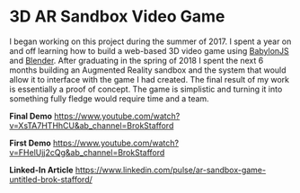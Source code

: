 # 3D AR Sandbox Video Game

I began working on this project during the summer of 2017. I spent a year on and off learning how to build a web-based 3D video game using [BabylonJS](https://www.babylonjs.com/) and [Blender](https://www.blender.org/). After graduating in the spring of 2018 I spent the next 6 months building an Augmented Reality sandbox and the system that would allow it to interface with the game I had created. The final result of my work is essentially a proof of concept. The game is simplistic and turning it into something fully fledge would require time and a team.

**Final Demo**
https://www.youtube.com/watch?v=XsTA7HTHhCU&ab_channel=BrokStafford

**First Demo**
https://www.youtube.com/watch?v=FHelUjj2cQg&ab_channel=BrokStafford

**Linked-In Article**
https://www.linkedin.com/pulse/ar-sandbox-game-untitled-brok-stafford/
